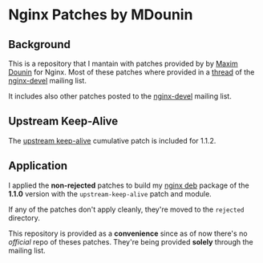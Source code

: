 # Nginx Patches by MDounin 

## Background

This is a repository that I mantain with patches provided by by [Maxim Dounin](http://mdounin.ru)
for Nginx. Most of these patches where provided in a
[thread](http://mailman.nginx.org/pipermail/nginx-devel/2011-September/001150.html)
of the [nginx-devel](http://nginx.org/mailman/listinfo/nginx-devel)
mailing list.

It includes also other patches posted to the
[nginx-devel](http://nginx.org/mailman/listinfo/nginx-devel) mailing list.

## Upstream Keep-Alive

The [upstream keep-alive](http://mailman.nginx.org/pipermail/nginx-devel/2011-September/001147.html)
cumulative patch is included for 1.1.2.

## Application

I applied the **non-rejected** patches to build my
[nginx deb](http://debian.perusio.net "My Debian Repo with up to date
Nginx") package of the **1.1.0** version with the
`upstream-keep-alive` patch and module.

If any of the patches don't apply cleanly, they're moved to the `rejected`
directory.

This repository is provided as a **convenience** since as of now there's
no _official_ repo of theses patches. They're being provided **solely**
through the mailing list.
